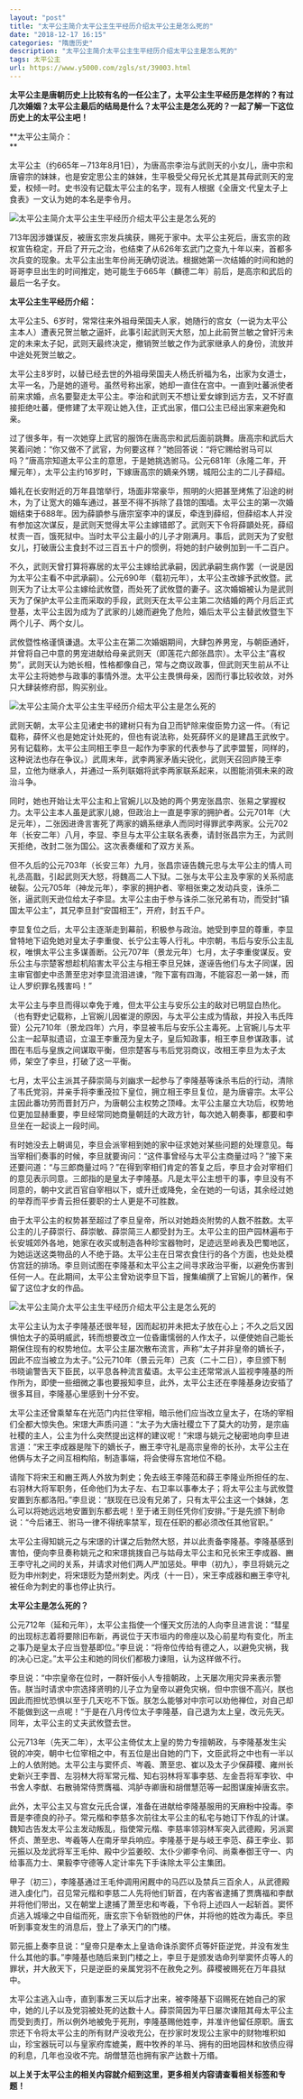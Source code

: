 ```yaml
---
layout: "post"
title: "太平公主简介太平公主生平经历介绍太平公主是怎么死的"
date: "2018-12-17 16:15"
categories: "隋唐历史"
description: "太平公主简介太平公主生平经历介绍太平公主是怎么死的"
tags: 太平公主
url: https://www.y5000.com/zgls/st/39003.html
---
```






**太平公主是唐朝历史上比较有名的一任公主了，太平公主生平经历是怎样的？有过几次婚姻？太平公主最后的结局是什么？太平公主是怎么死的？一起了解一下这位历史上的太平公主吧！**

 **太平公主简介：  
**

太平公主（约665年－713年8月1日），为唐高宗李治与武则天的小女儿，唐中宗和唐睿宗的妹妹，也是安定思公主的妹妹，生平极受父母兄长尤其是其母武则天的宠爱，权倾一时。史书没有记载太平公主的名字，现有人根据《全唐文·代皇太子上食表》一文认为她的本名是李令月。

![太平公主简介太平公主生平经历介绍太平公主是怎么死的](https://img.y5000.com/uploads/allimg/181219/4e363802644b0df73a38f6a125cc085c.jpg)

713年因涉嫌谋反，被唐玄宗发兵擒获，赐死于家中。太平公主死后，唐玄宗的政权宣告稳定，开启了开元之治，也结束了从626年玄武门之变九十年以来，首都多次兵变的现象。太平公主出生年份尚无确切说法。根据她第一次结婚的时间和她的哥哥李旦出生的时间推定，她可能生于665年（麟德二年）前后，是高宗和武后的最后一名子女。

 **太平公主生平经历介绍：**

太平公主5、6岁时，常常往来外祖母荣国夫人家，她随行的宫女（一说为太平公主本人）遭表兄贺兰敏之逼奸，此事引起武则天大怒，加上此前贺兰敏之曾奸污未定的未来太子妃，武则天最终决定，撤销贺兰敏之作为武家继承人的身份，流放并中途处死贺兰敏之。

太平公主8岁时，以替已经去世的外祖母荣国夫人杨氏祈福为名，出家为女道士，太平一名，乃是她的道号。虽然号称出家，她却一直住在宫中。一直到吐蕃派使者前来求婚，点名要娶走太平公主。李治和武则天不想让爱女嫁到远方去，又不好直接拒绝吐蕃，便修建了太平观让她入住，正式出家，借口公主已经出家来避免和亲。

过了很多年，有一次她穿上武官的服饰在唐高宗和武后面前跳舞。唐高宗和武后大笑着问她：“你又做不了武官，为何要这样？”她回答说：“将它赐给驸马可以吗？”唐高宗知道太平公主的意思，于是她挑选驸马。公元681年（永隆二年，开耀元年），太平公主约16岁时，下嫁唐高宗的嫡亲外甥，城阳公主的二儿子薛绍。

婚礼在长安附近的万年县馆举行，场面非常豪华，照明的火把甚至烤焦了沿途的树木，为了让宽大的婚车通过，甚至不得不拆除了县馆的围墙。太平公主的第一次婚姻结束于688年。因为薛顗参与唐宗室李冲的谋反，牵连到薛绍，但薛绍本人并没有参加这次谋反，是武则天觉得太平公主嫁错郎了。武则天下令将薛顗处死，薛绍杖责一百，饿死狱中。当时太平公主最小的儿子才刚满月。事后，武则天为了安慰女儿，打破唐公主食封不过三百五十户的惯例，将她的封户破例加到一千二百户。

不久，武则天曾打算将寡居的太平公主嫁给武承嗣，因武承嗣生病作罢（一说是因为太平公主看不中武承嗣）。公元690年（载初元年），太平公主改嫁予武攸暨。武则天为了让太平公主嫁给武攸暨，而处死了武攸暨的妻子。这次婚姻被认为是武则天为了保护太平公主而采取的手段，武则天在太平公主第二次结婚的两个月后正式登基，太平公主因为成为了武家的儿媳而避免了危险，婚后太平公主替武攸暨生下两个儿子、两个女儿。

武攸暨性格谨慎谦退。太平公主在第二次婚姻期间，大肆包养男宠，与朝臣通奸，并曾将自己中意的男宠进献给母亲武则天（即莲花六郎张昌宗）。太平公主“喜权势”，武则天认为她长相，性格都像自己，常与之商议政事，但武则天生前从不让太平公主将她参与政事的事情外泄。太平公主畏惧母亲，因而行事比较收敛，对外只大肆装修府邸，购买别业。

![太平公主简介太平公主生平经历介绍太平公主是怎么死的](https://img.y5000.com/uploads/allimg/181219/34896f0b1b52968914382642822a1d46.jpg)

武则天朝，太平公主见诸史书的建树只有为自卫而铲除来俊臣势力这一件。（有记载称，薛怀义也是她定计处死的，但也有说法称，处死薛怀义的是建昌王武攸宁。另有记载称，太平公主同相王李旦一起作为李家的代表参与了武李盟誓，同样的，这种说法也存在争议。）武周末年，武李两家矛盾尖锐化，武则天召回庐陵王李显，立他为继承人，并通过一系列联姻将武李两家联系起来，以图能消弭未来的政治斗争。

同时，她也开始让太平公主和上官婉儿以及她的两个男宠张昌宗、张易之掌握权力。太平公主本人虽是武家儿媳，但政治上一直是李家的拥护者。公元701年（大足元年），二张因进谗言害死了两家的嫡系继承人而同时得罪武李两家。公元702年（长安二年）八月，李显、李旦与太平公主联名表奏，请封张昌宗为王，为武则天拒绝，改封二张为国公。这次表奏缓和了双方关系。

但不久后的公元703年（长安三年）九月，张昌宗诬告魏元忠与太平公主的情人司礼丞高戬，引起武则天大怒，将魏高二人下狱。二张与太平公主及李家的关系彻底破裂。公元705年（神龙元年），李家的拥护者、宰相张柬之发动兵变，诛杀二张，逼武则天逊位给太子李显。太平公主由于参与诛杀二张兄弟有功，而受封“镇国太平公主”，其兄李旦封“安国相王”，开府，封五千户。

李显复位之后，太平公主逐渐走到幕前，积极参与政治。她受到李显的尊重，李显曾特地下诏免她对皇太子李重俊、长宁公主等人行礼。中宗朝，韦后与安乐公主乱权，唯惧太平公主多谋善断。公元707年（景龙元年）七月，太子李重俊谋反。安乐公主与宗楚客想趁机陷害太平公主与相王李旦兄妹，遂诬告他们与太子同谋，因主审官御史中丞萧至忠对李显流泪进谏，“陛下富有四海，不能容忍一弟一妹，而让人罗织罪名残害吗！”

太平公主与李旦而得以幸免于难，但太平公主与安乐公主的敌对已明显白热化。（也有野史记载称，上官婉儿因崔湜的原因，与太平公主成为情敌，并投入韦氏阵营）公元710年（景龙四年）六月，李显被韦后与安乐公主毒死。上官婉儿与太平公主一起草拟遗诏，立温王李重茂为皇太子，皇后知政事，相王李旦参谋政事，试图在韦后与皇族之间谋取平衡，但宗楚客与韦后党羽商议，改相王李旦为太子太师，架空了李旦，打破了这一平衡。

七月，太平公主派其子薛崇简与刘幽求一起参与了李隆基等诛杀韦后的行动，清除了韦氏党羽，并亲手将李重茂拉下皇位，拥立相王李旦复位，是为唐睿宗。太平公主因此番功劳而晋封万户，为唐朝公主权势之顶峰。太平公主屡立大功后，权势地位更加显赫重要，李旦经常同她商量朝廷的大政方针，每次她入朝奏事，都要和李旦坐在一起谈上一段时间。

有时她没去上朝谒见，李旦会派宰相到她的家中征求她对某些问题的处理意见。每当宰相们奏事的时候，李旦就要询问：“这件事曾经与太平公主商量过吗？”接下来还要问道：“与三郎商量过吗？”在得到宰相们肯定的答复之后，李旦才会对宰相们的意见表示同意。三郎指的是皇太子李隆基。凡是太平公主想干的事，李旦没有不同意的，朝中文武百官自宰相以下，或升迁或降免，全在她的一句话，其余经过她的举荐而平步青云担任要职的士人更是不可胜数。

由于太平公主的权势甚至超过了李旦皇帝，所以对她趋炎附势的人数不胜数。太平公主的儿子薛崇行、薛崇敏、薛崇简三人都受封为王。太平公主的田产园林遍布于长安城郊外各地，她家在收买或制造各种珍宝器物时，足迹远至岭表及巴蜀地区，为她运送这类物品的人不绝于路。太平公主在日常衣食住行的各个方面，也处处模仿宫廷的排场。李旦则试图在李隆基和太平公主之间寻求政治平衡，以避免伤害到任何一人。在此期间，太平公主曾劝说李旦下旨，搜集编撰了上官婉儿的著作，保留了这位才女的作品。

![太平公主简介太平公主生平经历介绍太平公主是怎么死的](https://img.y5000.com/uploads/allimg/181219/69ff89fd3430c76a558fd50eadf9c896.jpg)

太平公主认为太子李隆基还很年轻，因而起初并未把太子放在心上；不久之后又因惧怕太子的英明威武，转而想要改立一位昏庸懦弱的人作太子，以便使她自己能长期保住现有的权势地位。太平公主屡次散布流言，声称“太子并非皇帝的嫡长子，因此不应当被立为太子。”公元710年（景云元年）己亥（二十二日），李旦颁下制书晓谕警告天下臣民，以平息各种流言蜚语。太平公主还常常派人监视李隆基的所作所为，即使一些细微之事也要报知李旦，此外，太平公主还在李隆基身边安插了很多耳目，李隆基心里感到十分不安。

太平公主还曾乘辇车在光范门内拦住宰相，暗示他们应当改立皇太子，在场的宰相们全都大惊失色。宋璟大声质问道：“太子为大唐社稷立下了莫大的功劳，是宗庙社稷的主人，公主为什么突然提出这样的建议呢！”宋璟与姚元之秘密地向李旦进言道：“宋王李成器是陛下的嫡长子，豳王李守礼是高宗皇帝的长孙，太平公主在他俩与太子之间互相构陷，制造事端，将会使得东宫地位不稳。

请陛下将宋王和豳王两人外放为刺史；免去岐王李隆范和薛王李隆业所担任的左、右羽林大将军职务，任命他们为太子左、右卫率以事奉太子；将太平公主与武攸暨安置到东都洛阳。”李旦说：“朕现在已没有兄弟了，只有太平公主这一个妹妹，怎么可以将她远远地安置到东都去呢！至于诸王则任凭你们安排。”于是先颁下制命说：“今后诸王、驸马一律不得统率禁军，现在任职的都必须改任其他官职。”

太平公主得知姚元之与宋璟的计谋之后勃然大怒，并以此责备李隆基。李隆基感到害怕，便向李旦奏称姚元之和宋璟挑拨自己与姑母太平公主和兄长宋王李成器、豳王李守礼之间的关系，并请求对他们两人严加惩处。甲申（初九），李旦将姚元之贬为申州刺史，将宋璟贬为楚州刺史。丙戌（十一日），宋王李成器和豳王李守礼被任命为刺史的事也停止执行。

 **太平公主是怎么死的？**

公元712年（延和元年），太平公主指使一个懂天文历法的人向李旦进言说：“彗星的出现标志着将要除旧布新，再说位于天市垣内的帝座以及心前星均有变化，所主之事乃是皇太子应当登基即位。”李旦说：“将帝位传给有德之人，以避免灾祸，我的决心已定。”太平公主和她的同伙们都极力谏阻，认为这样做不行。

李旦说：“中宗皇帝在位时，一群奸佞小人专擅朝政，上天屡次用灾异来表示警告。朕当时请求中宗选择贤明的儿子立为皇帝以避免灾祸，但中宗很不高兴，朕也因此而担忧恐惧以至于几天吃不下饭。朕怎么能够对中宗可以劝他禅位，对自己却不能做到这一点呢！”于是在八月传位太子李隆基，自己退为太上皇，改元先天。同年，太平公主的丈夫武攸暨去世。  

公元713年（先天二年），太平公主倚仗太上皇的势力专擅朝政，与李隆基发生尖锐的冲突，朝中七位宰相之中，有五位是出自她的门下，文臣武将之中也有一半以上的人依附她。太平公主与窦怀贞、岑羲、萧至忠、崔以及太子少保薛稷、雍州长史新兴王李晋、左羽林大将军常元楷、知右羽林将军事李慈、左金吾将军李钦、中书舍人李猷、右散骑常侍贾膺福、鸿胪寺卿唐和胡僧慧范等一起图谋废掉唐玄宗。

此外，太平公主又与宫女元氏合谋，准备在进献给李隆基服用的天麻粉中投毒。李晋是李德良的孙子。常元楷和李慈多次前往太平公主的私宅与她订下作乱的计谋。魏知古告发太平公主发动叛乱，指使常元楷、李慈率领羽林军突入武德殿，另派窦怀贞、萧至忠、岑羲等人在南牙举兵响应。李隆基于是与岐王李范、薛王李业、郭元振以及龙武将军王毛仲、殿中少监姜皎、太仆少卿李令问、尚乘奉御王守一、内给事高力士、果毅李守德等人定计率先下手诛除太平公主集团。

甲子（初三），李隆基通过王毛仲调用闲厩中的马匹以及禁兵三百余人，从武德殿进入虔化门，召见常元楷和李慈二人先将他们斩首，在内客省逮捕了贾膺福和李猷并将他们带出，又在朝堂上逮捕了萧至忠和岑羲，下令将上述四人一起斩首。窦怀贞逃入城壕之中自缢而死，唐玄宗下令斩戮他的尸休，并将他的姓改为毒氏。李旦听到事变发生的消息后，登上了承天门的门楼。

郭元振上奏李旦说：“皇帝只是奉太上皇诰命诛杀窦怀贞等奸臣逆党，并没有发生什么其他的事。”李隆基也随后来到门楼之上，李旦于是颁发诰命列举窦怀贞等人的罪状，并大赦天下，只是逆臣的亲属党羽不在赦免之列。薛稷被赐死在万年县狱中。

太平公主逃入山寺，直到事发三天以后才出来，被李隆基下诏赐死在她自己的家中，她的儿子以及党羽被处死的达数十人。薛崇简因为平日屡次谏阻其母太平公主而受到责打，所以例外地被免于死刑，李隆基赐他姓李，并准许他留任原职。唐玄宗还下令将太平公主的所有财产没收充公，在抄家时发现公主家中的财物堆积如山，珍宝器玩可以与皇家府库媲美，厩中牧养的羊马、拥有的田地园林和放债应得的利息，几年也没收不完。胡僧慧范也拥有家产达数十万缗。

 **以上关于太平公主的相关内容就介绍到这里，更多相关内容请查看相关标签和专题！**

